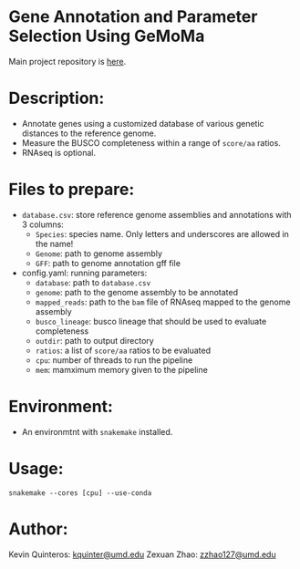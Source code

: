 # Gene Annotation and Parameter Selection Using GeMoMa

Main project repository is [here](https://github.com/ZexuanZhao/Pegoscapus-hoffmeyeri-sp.A-genome-paper/tree/main).

# Description:
 - Annotate genes using a customized  database of various genetic distances to the reference genome.
 - Measure the BUSCO completeness within a range of `score/aa` ratios.
 - RNAseq is optional.

# Files to prepare:
- `database.csv`: store reference genome assemblies and annotations with 3 columns:
  - `Species`: species name. Only letters and underscores are allowed in the name!
  - `Genome`: path to genome assembly
  - `GFF`: path to genome annotation gff file
- config.yaml: running parameters:
  - `database`: path to `database.csv`
  - `genome`: path to the genome assembly to be annotated
  - `mapped_reads`: path to the `bam` file of RNAseq mapped to the genome assembly
  - `busco_lineage`: busco lineage that should be used to evaluate completeness
  - `outdir`: path to output directory
  - `ratios`: a list of `score/aa` ratios to be evaluated
  - `cpu`: number of threads to run the pipeline
  - `mem`: mamximum memory given to the pipeline

# Environment:
 - An environmtnt with `snakemake` installed.

# Usage:

```
snakemake --cores [cpu] --use-conda
```

# Author:
Kevin Quinteros: <kquinter@umd.edu>
Zexuan Zhao: <zzhao127@umd.edu>

